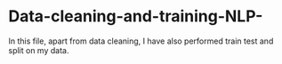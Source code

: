 # Data-cleaning-and-training-NLP-
In this file, apart from data cleaning, I have also performed train test and split on my data.
